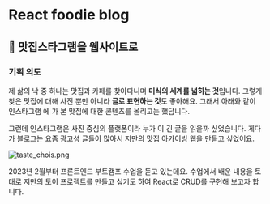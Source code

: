 # React foodie blog
## 🍔 맛집스타그램을 웹사이트로

### 기획 의도
제 삶의 낙 중 하나는 맛집과 카페를 찾아다니며 **미식의 세계를 넓히는 것**입니다. 그렇게 찾은 맛집에 대해 사진 뿐만 아니라 **글로 표현하는 것**도 좋아해요. 그래서 아래와 같이 인스타그램 에 가 본 맛집에 대한 콘텐츠를 올리고는 했답니다. 

그런데 인스타그램은 사진 중심의 플랫폼이라 누가 이 긴 글을 읽을까 싶었습니다. 게다가 블로그는 요즘 광고성 글들이 많아서 저만의 맛집 아카이빙 웹을 만들고 싶었어요.

![taste_chois.png](/public/taste_chois.png)

2023년 2월부터 프론트엔드 부트캠프 수업을 듣고 있는데요. 수업에서 배운 내용을 토대로 저만의 토이 프로젝트를 만들고 싶기도 하여 React로 CRUD를 구현해 보고자 합니다. 